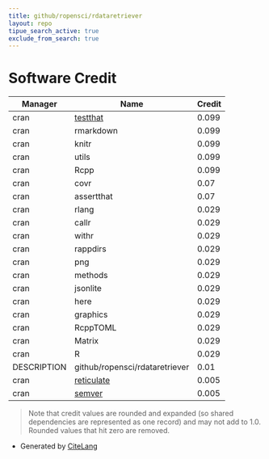 ```yaml
---
title: github/ropensci/rdataretriever
layout: repo
tipue_search_active: true
exclude_from_search: true
---
```

# Software Credit

|Manager|Name|Credit|
|-------|----|------|
|cran|[testthat](https://testthat.r-lib.org)|0.099|
|cran|rmarkdown|0.099|
|cran|knitr|0.099|
|cran|utils|0.099|
|cran|Rcpp|0.099|
|cran|covr|0.07|
|cran|assertthat|0.07|
|cran|rlang|0.029|
|cran|callr|0.029|
|cran|withr|0.029|
|cran|rappdirs|0.029|
|cran|png|0.029|
|cran|methods|0.029|
|cran|jsonlite|0.029|
|cran|here|0.029|
|cran|graphics|0.029|
|cran|RcppTOML|0.029|
|cran|Matrix|0.029|
|cran|R|0.029|
|DESCRIPTION|github/ropensci/rdataretriever|0.01|
|cran|[reticulate](https://rstudio.github.io/reticulate/)|0.005|
|cran|[semver](https://github.com/johndharrison/semver)|0.005|


> Note that credit values are rounded and expanded (so shared dependencies are represented as one record) and may not add to 1.0. Rounded values that hit zero are removed.


- Generated by [CiteLang](https://github.com/vsoch/citelang)
